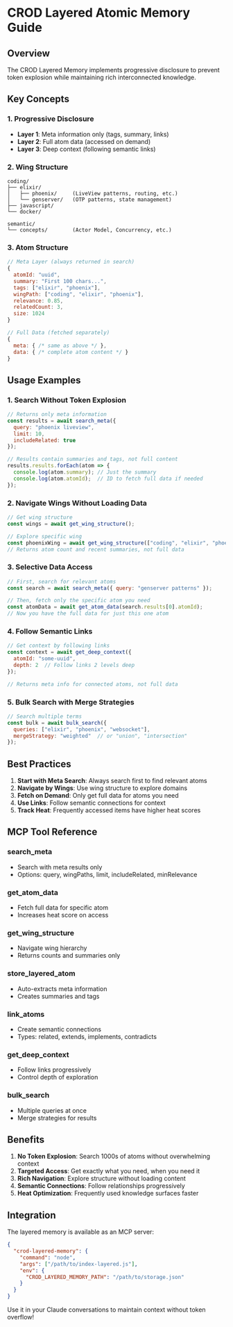 # CROD Layered Atomic Memory Guide

## Overview

The CROD Layered Memory implements progressive disclosure to prevent token explosion while maintaining rich interconnected knowledge.

## Key Concepts

### 1. Progressive Disclosure
- **Layer 1**: Meta information only (tags, summary, links)
- **Layer 2**: Full atom data (accessed on demand)
- **Layer 3**: Deep context (following semantic links)

### 2. Wing Structure
```
coding/
├── elixir/
│   ├── phoenix/     (LiveView patterns, routing, etc.)
│   └── genserver/   (OTP patterns, state management)
├── javascript/
└── docker/

semantic/
└── concepts/        (Actor Model, Concurrency, etc.)
```

### 3. Atom Structure
```javascript
// Meta Layer (always returned in search)
{
  atomId: "uuid",
  summary: "First 100 chars...",
  tags: ["elixir", "phoenix"],
  wingPath: ["coding", "elixir", "phoenix"],
  relevance: 0.85,
  relatedCount: 3,
  size: 1024
}

// Full Data (fetched separately)
{
  meta: { /* same as above */ },
  data: { /* complete atom content */ }
}
```

## Usage Examples

### 1. Search Without Token Explosion
```javascript
// Returns only meta information
const results = await search_meta({
  query: "phoenix liveview",
  limit: 10,
  includeRelated: true
});

// Results contain summaries and tags, not full content
results.results.forEach(atom => {
  console.log(atom.summary); // Just the summary
  console.log(atom.atomId);  // ID to fetch full data if needed
});
```

### 2. Navigate Wings Without Loading Data
```javascript
// Get wing structure
const wings = await get_wing_structure();

// Explore specific wing
const phoenixWing = await get_wing_structure(["coding", "elixir", "phoenix"]);
// Returns atom count and recent summaries, not full data
```

### 3. Selective Data Access
```javascript
// First, search for relevant atoms
const search = await search_meta({ query: "genserver patterns" });

// Then, fetch only the specific atom you need
const atomData = await get_atom_data(search.results[0].atomId);
// Now you have the full data for just this one atom
```

### 4. Follow Semantic Links
```javascript
// Get context by following links
const context = await get_deep_context({
  atomId: "some-uuid",
  depth: 2  // Follow links 2 levels deep
});

// Returns meta info for connected atoms, not full data
```

### 5. Bulk Search with Merge Strategies
```javascript
// Search multiple terms
const bulk = await bulk_search({
  queries: ["elixir", "phoenix", "websocket"],
  mergeStrategy: "weighted"  // or "union", "intersection"
});
```

## Best Practices

1. **Start with Meta Search**: Always search first to find relevant atoms
2. **Navigate by Wings**: Use wing structure to explore domains
3. **Fetch on Demand**: Only get full data for atoms you need
4. **Use Links**: Follow semantic connections for context
5. **Track Heat**: Frequently accessed items have higher heat scores

## MCP Tool Reference

### search_meta
- Search with meta results only
- Options: query, wingPaths, limit, includeRelated, minRelevance

### get_atom_data
- Fetch full data for specific atom
- Increases heat score on access

### get_wing_structure
- Navigate wing hierarchy
- Returns counts and summaries only

### store_layered_atom
- Auto-extracts meta information
- Creates summaries and tags

### link_atoms
- Create semantic connections
- Types: related, extends, implements, contradicts

### get_deep_context
- Follow links progressively
- Control depth of exploration

### bulk_search
- Multiple queries at once
- Merge strategies for results

## Benefits

1. **No Token Explosion**: Search 1000s of atoms without overwhelming context
2. **Targeted Access**: Get exactly what you need, when you need it
3. **Rich Navigation**: Explore structure without loading content
4. **Semantic Connections**: Follow relationships progressively
5. **Heat Optimization**: Frequently used knowledge surfaces faster

## Integration

The layered memory is available as an MCP server:
```json
{
  "crod-layered-memory": {
    "command": "node",
    "args": ["/path/to/index-layered.js"],
    "env": {
      "CROD_LAYERED_MEMORY_PATH": "/path/to/storage.json"
    }
  }
}
```

Use it in your Claude conversations to maintain context without token overflow!